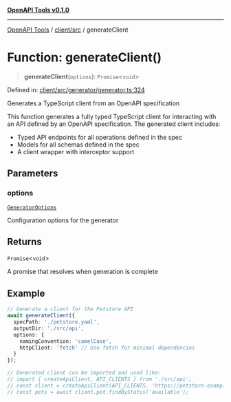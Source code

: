 [**OpenAPI Tools v0.1.0**](../../../README.md)

***

[OpenAPI Tools](../../../modules.md) / [client/src](../README.md) / generateClient

# Function: generateClient()

> **generateClient**(`options`): `Promise`\<`void`\>

Defined in: [client/src/generator/generator.ts:324](https://github.com/Arthurmtro/openapi-tools/blob/0ec5b52fff16ef5ddecd361e9df5c625e089b42f/packages/client/src/generator/generator.ts#L324)

Generates a TypeScript client from an OpenAPI specification

This function generates a fully typed TypeScript client for interacting with
an API defined by an OpenAPI specification. The generated client includes:

- Typed API endpoints for all operations defined in the spec
- Models for all schemas defined in the spec
- A client wrapper with interceptor support

## Parameters

### options

[`GeneratorOptions`](../interfaces/GeneratorOptions.md)

Configuration options for the generator

## Returns

`Promise`\<`void`\>

A promise that resolves when generation is complete

## Example

```typescript
// Generate a client for the Petstore API
await generateClient({
  specPath: './petstore.yaml',
  outputDir: './src/api',
  options: {
    namingConvention: 'camelCase',
    httpClient: 'fetch' // Use fetch for minimal dependencies
  }
});

// Generated client can be imported and used like:
// import { createApiClient, API_CLIENTS } from './src/api';
// const client = createApiClient(API_CLIENTS, 'https://petstore.example.com');
// const pets = await client.pet.findByStatus('available');
```
